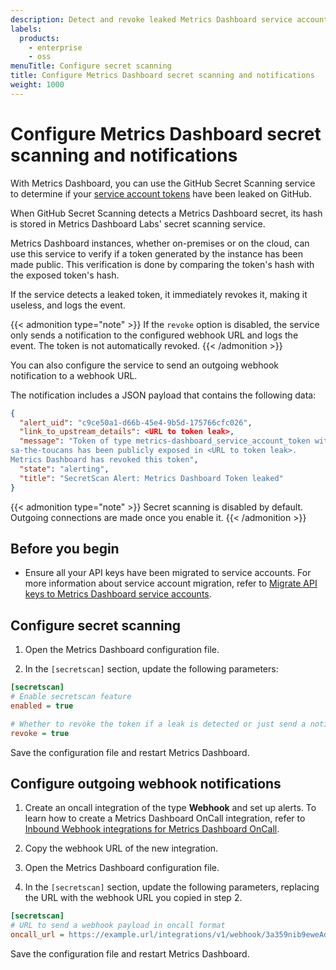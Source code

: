 ```yaml
---
description: Detect and revoke leaked Metrics Dashboard service account tokens
labels:
  products:
    - enterprise
    - oss
menuTitle: Configure secret scanning
title: Configure Metrics Dashboard secret scanning and notifications
weight: 1000
---
```


# Configure Metrics Dashboard secret scanning and notifications

With Metrics Dashboard, you can use the GitHub Secret Scanning service to determine if your [service account tokens](../../../administration/service-accounts/) have been leaked on GitHub.

When GitHub Secret Scanning detects a Metrics Dashboard secret, its hash is stored in Metrics Dashboard Labs' secret scanning service.

Metrics Dashboard instances, whether on-premises or on the cloud, can use this service to verify if a token generated by the instance has been made public. This verification is done by comparing the token's hash with the exposed token's hash.

If the service detects a leaked token, it immediately revokes it, making it useless, and logs the event.

{{< admonition type="note" >}}
If the `revoke` option is disabled, the service only sends a notification to the configured webhook URL and logs the event. The token is not automatically revoked.
{{< /admonition >}}

You can also configure the service to send an outgoing webhook notification to a webhook URL.

The notification includes a JSON payload that contains the following data:

```json
{
  "alert_uid": "c9ce50a1-d66b-45e4-9b5d-175766cfc026",
  "link_to_upstream_details": <URL to token leak>,
  "message": "Token of type metrics-dashboard_service_account_token with name
sa-the-toucans has been publicly exposed in <URL to token leak>.
Metrics Dashboard has revoked this token",
  "state": "alerting",
  "title": "SecretScan Alert: Metrics Dashboard Token leaked"
}
```

{{< admonition type="note" >}}
Secret scanning is disabled by default. Outgoing connections are made once you enable it.
{{< /admonition >}}

## Before you begin

- Ensure all your API keys have been migrated to service accounts.
  For more information about service account migration, refer to [Migrate API keys to Metrics Dashboard service accounts](/docs/metrics-dashboard/<METRICS_DASHBOARD_VERSION>/administration/service-accounts/migrate-api-keys/).

## Configure secret scanning

1. Open the Metrics Dashboard configuration file.

1. In the `[secretscan]` section, update the following parameters:

```ini
[secretscan]
# Enable secretscan feature
enabled = true

# Whether to revoke the token if a leak is detected or just send a notification
revoke = true
```

Save the configuration file and restart Metrics Dashboard.

## Configure outgoing webhook notifications

1. Create an oncall integration of the type **Webhook** and set up alerts.
   To learn how to create a Metrics Dashboard OnCall integration, refer to [Inbound Webhook integrations for Metrics Dashboard OnCall](/docs/oncall/latest/integrations/webhook/).

1. Copy the webhook URL of the new integration.

1. Open the Metrics Dashboard configuration file.

1. In the `[secretscan]` section, update the following parameters,
   replacing the URL with the webhook URL you copied in step 2.

```ini
[secretscan]
# URL to send a webhook payload in oncall format
oncall_url = https://example.url/integrations/v1/webhook/3a359nib9eweAd9lAAAETVdOx/
```

Save the configuration file and restart Metrics Dashboard.
